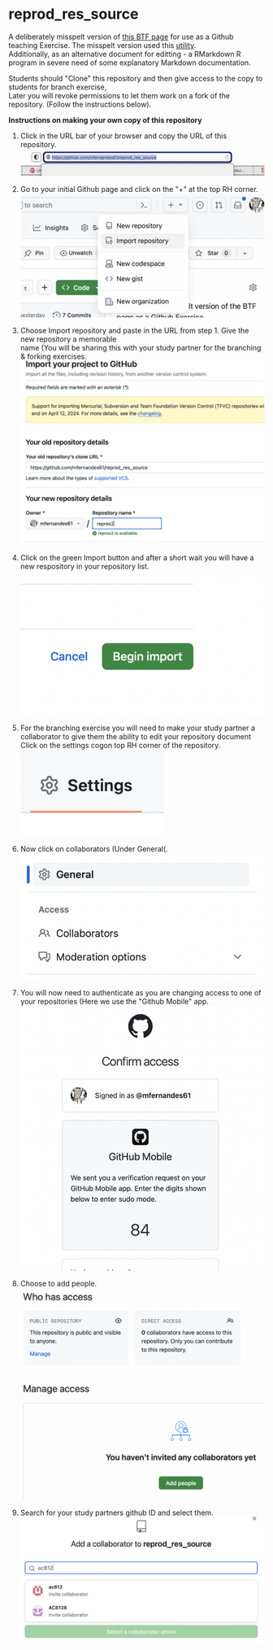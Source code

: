 # reprod_res_source
A deliberately misspelt version of [this BTF page](https://bioinfotraining.bio.cam.ac.uk/about-facility) 
for use as a Github teaching Exercise. The misspelt version used this 
[utility](https://www.online-utility.org/text/misspellizer.jsp).  
Additionally, as an alternative document for editting - a RMarkdown R program in severe need of some 
explanatory Markdown documentation.   

Students should "Clone" this repository and then give access to the copy to students for branch exercise,    
Later you will revoke permissions to let them work on a fork of the repository.
(Follow the instructions below).   

__Instructions on making your own copy of this repository__
1. Click in the URL bar of your browser and copy the URL of this repository.   
![Step 1](img/step-2.png "Step 1")

2. Go to your initial Github page and click on the "+" at the top RH corner.    
![Step 2](img/step-1.png "Step 2")

3. Choose Import repository and paste in the URL from step 1. Give the new repository a memorable    
name (You will be sharing this with your study partner for the branching & forking exercises.         
![Step 3](img/step-3.png "Step 3")

4. Click on the green Import button and after a short wait you will have a new respository in your repository list.    
![Step 4](img/step-4.png "Step 4")
   
5. For the branching exercise you will need to make your study partner a collaborator to give
them the ability to edit your repository document Click on the settings cogon top RH corner of the repository.
![Step 5](img/step-5.png "Step 5")
   
6. Now click on collaborators (Under General(.      
![Step 6](img/step-6.png "Step 6")
    
7. You will now need to authenticate as you are changing access to one of your repositories (Here we use the "Github Mobile" app.   
![Step 7](img/step-7.png "Step 7")
   
8. Choose to add people.   
![Step 9](img/step-9.png "Step 9")
    
9. Search for your study partners github ID and select them.    
![Step 10](img/step-10.png "Step 10")
